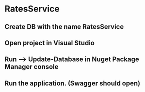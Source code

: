 # RatesService

## Create DB with the name RatesService
## Open project in Visual Studio
## Run --> Update-Database in Nuget Package Manager console
## Run the application. (Swagger should open)
